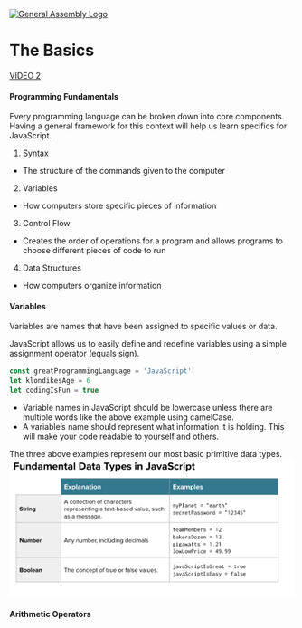 [![General Assembly Logo](https://camo.githubusercontent.com/1a91b05b8f4d44b5bbfb83abac2b0996d8e26c92/687474703a2f2f692e696d6775722e636f6d2f6b6538555354712e706e67)](https://generalassemb.ly)
# The Basics

[VIDEO 2]()

#### Programming Fundamentals

<p>Every programming language can be broken down into core components. Having a general framework for this context will help us learn specifics for JavaScript.</p>

1. Syntax
- The structure of the commands given to the computer
2. Variables
- How computers store specific pieces of information
3. Control Flow
- Creates the order of operations for a program and allows programs to choose different pieces of code to run
4. Data Structures
- How computers organize information

 #### Variables

Variables are names that have been assigned to specific values or data.

JavaScript allows us to easily define and redefine variables using a simple assignment operator (equals sign). 

```js
const greatProgrammingLanguage = 'JavaScript'
let klondikesAge = 6
let codingIsFun = true
```
- Variable names in JavaScript should be lowercase unless there are multiple words like the above example using camelCase. 
- A variable’s name should represent what information it is holding. This will make your code readable to yourself and others.

The three above examples represent our most basic primitive data types.<br>
![data-types](../assets/fundamental-dt.png)

 #### Arithmetic Operators
